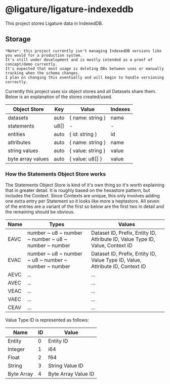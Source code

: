 # @ligature/ligature-indexeddb

This project stores Ligature data in IndexedDB.

## Storage

```
*Note*: this project currently isn't managing IndexedDB versions like you would for a production system.
It's still under development and is mostly intended as a proof of concept/demo currently.
It's expected that most usage is deleting DBs between uses or manually tracking when the schema changes.
I plan on changing this eventually and will begin to handle versioning correctly.
```

Currently this project uses six object stores and all Datasets share them.
Below is an explanation of the stores created/used.

| Object Store      | Key  | Value             | Indexes |
| ----------------- | ---- | ----------------- | ------- |
| datasets          | auto | { name: string }  | name    |
| statements        | u8[] | -                 | -       |
| entities          | auto | { id: string }    | id      |
| attributes        | auto | { name: string }  | name    |
| string values     | auto | { value: string } | value   |
| byte array values | auto | { value: u8[] }   | value   |

### How the Statements Object Store works

The Statements Object Store is kind of it's own thing so it's worth explaining that in greater detail.
It is roughly based on the hexastore pattern, but includes the Context.
Since Contexts are unique, this only involves adding one extra entry per Statement so it looks like more a heptastore.
All seven of the entries are a variant of the first so below are the first two in detail and the remaining should be obvious.

| Name | Types                                                | Values                                                                           |
| ---- | ---------------------------------------------------- | -------------------------------------------------------------------------------- |
| EAVC | number ~ u8 ~ number ~ number ~ u8 ~ number ~ number | Dataset ID, Prefix, Entity ID, Attribute ID, Value Type ID, Value, Context ID    |
| EVAC | number ~ u8 ~ number ~ u8 ~ number ~ number ~ number | Dataset ID, Prefix, Entity ID, Value Type ID, Value, Attribute ID, Context ID    |
| AEVC | ...                                                  | ...                                                                              |
| AVEC | ...                                                  | ...                                                                              |
| VEAC | ...                                                  | ...                                                                              |
| VAEC | ...                                                  | ...                                                                              |
| CEAV | ...                                                  | ...                                                                              |

Value Type ID is represented as follows:

| Name       | ID | Value               |
| ---------- | -- | ------------------- |
| Entity     | 0  | Entity ID           |
| Integer    | 1  | i64                 |
| Float      | 2  | f64                 |
| String     | 3  | String Value ID     |
| Byte Array | 4  | Byte Array Value ID |
